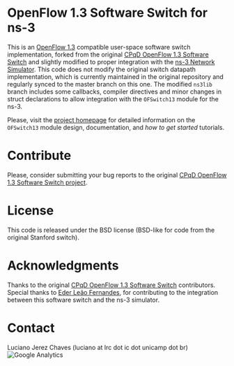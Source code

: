# OpenFlow 1.3 Software Switch for ns-3

This is an [OpenFlow 1.3][ofp13] compatible user-space software switch implementation, forked from the original [CPqD OpenFlow 1.3 Software Switch][cpqdofs13] and slightly modified to proper integration with the [ns-3 Network Simulator][ns-3]. This code does not modify the original switch datapath implementation, which is currently maintained in the original repository and regularly synced to the master branch on this one. The modified `ns3lib` branch includes some callbacks, compiler directives and minor changes in struct declarations to allow integration with the `OFSwitch13` module for the ns-3. 

Please, visit the [project homepage][ofswitch13] for detailed information on the `OFSwitch13` module design, documentation, and *how to get started* tutorials.

# Contribute
Please, consider submitting your bug reports to the original [CPqD OpenFlow 1.3 Software Switch project][cpqdofs13].

# License
This code is released under the BSD license (BSD-like for code from the original Stanford switch).

# Acknowledgments
Thanks to the original [CPqD OpenFlow 1.3 Software Switch][cpqdofs13] contributors. Special thanks to [Eder Leão Fernandes][ederlf], for contributing to the integration between this software switch and the ns-3 simulator.

# Contact
Luciano Jerez Chaves (luciano at lrc dot ic dot unicamp dot br)
![Google Analytics](https://ga-beacon.appspot.com/UA-12913294-2/ljerezchaves/ofsoftswitch13?pixel "")

[ofp13]: https://www.opennetworking.org/images/stories/downloads/specification/openflow-spec-v1.3.0.pdf
[cpqdofs13]: https://github.com/CPqD/ofsoftswitch13
[ns-3]: https://www.nsnam.org
[compile]: https://github.com/CPqD/ofsoftswitch13/blob/master/README.md
[ofswitch13]: https://bitbucket.org/ljerezchaves/ofswitch13-module
[ederlf]: https://github.com/ederlf
